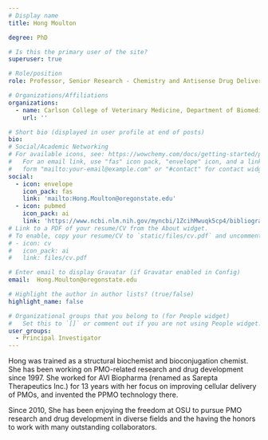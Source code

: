 ```yaml
---
# Display name
title: Hong Moulton

degree: PhD

# Is this the primary user of the site?
superuser: true

# Role/position
role: Professor, Senior Research - Chemistry and Antisense Drug Delivery

# Organizations/Affiliations
organizations:
  - name: Carlson College of Veterinary Medicine, Department of Biomedical Sciences
    url: ''

# Short bio (displayed in user profile at end of posts)
bio:
# Social/Academic Networking
# For available icons, see: https://wowchemy.com/docs/getting-started/page-builder/#icons
#   For an email link, use "fas" icon pack, "envelope" icon, and a link in the
#   form "mailto:your-email@example.com" or "#contact" for contact widget.
social:
  - icon: envelope
    icon_pack: fas
    link: 'mailto:Hong.Moulton@oregonstate.edu'
  - icon: pubmed
    icon_pack: ai
    link: 'https://www.ncbi.nlm.nih.gov/myncbi/1ZcihMwuqk5cp4/bibliography/public'
# Link to a PDF of your resume/CV from the About widget.
# To enable, copy your resume/CV to `static/files/cv.pdf` and uncomment the lines below.
# - icon: cv
#   icon_pack: ai
#   link: files/cv.pdf

# Enter email to display Gravatar (if Gravatar enabled in Config)
email:  Hong.Moulton@oregonstate.edu

# Highlight the author in author lists? (true/false)
highlight_name: false

# Organizational groups that you belong to (for People widget)
#   Set this to `[]` or comment out if you are not using People widget.
user_groups:
  - Principal Investigator
---
```


Hong was trained as a structural biochemist and bioconjugation chemist. She has been working
on PMO-related research and drug development since 1997. She worked for AVI Biopharma
(renamed as Sarepta Therapeutics Inc.) for 13 years with her focus on improving cellular
delivery of PMOs, and invented the PPMO technology there.

Since 2010, She has been enjoying
the freedom at OSU to pursue PMO research and drug development in diverse fields and the
having the honors to work with many outstanding collaborators.
